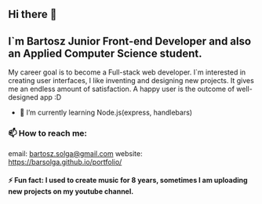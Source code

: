 ## Hi there 👋
##  I`m Bartosz **Junior Front-end Developer** and also an Applied Computer Science student. 
My career goal is to become a  Full-stack web developer. 
I`m interested in creating user interfaces, I like inventing and designing new projects. 
It gives me an endless amount of satisfaction. A happy user is the outcome of well-designed app :D

- 🌱 I’m currently learning Node.js(express, handlebars)

### 📫 How to reach me:
email: bartosz.solga@gmail.com
website: https://barsolga.github.io/portfolio/

#### ⚡ Fun fact: I used to create music for 8 years, sometimes I am uploading new projects on my youtube channel.


<!--
**barSolga/barSolga** is a ✨ _special_ ✨ repository because its `README.md` (this file) appears on your GitHub profile.

Here are some ideas to get you started:

- 🔭 I’m currently working on ...

- 👯 I’m looking to collaborate on ...
- 🤔 I’m looking for help with ...
- 💬 Ask me about ...

- 😄 Pronouns: ...
- ⚡ Fun fact: ...
-->
